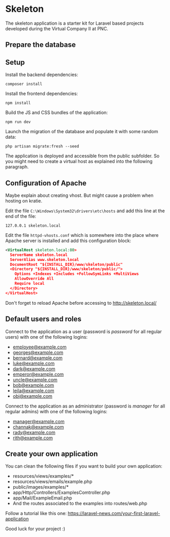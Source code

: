 # Skeleton

The skeleton application is a starter kit for Laravel based projects developed during the Virtual Company II at PNC.

## Prepare the database



## Setup

Install the backend dependencies:

    composer install

Install the frontend dependencies:

    npm install

Build the JS and CSS bundles of the application:

    npm run dev

Launch the migration of the database and populate it with some random data:

    php artisan migrate:fresh --seed

The application is deployed and accessible from the public subfolder.
So you might need to create a virtual host as explained into the following paragraph.

## Configuration of Apache

Maybe explain about creating vhost. But might cause a problem when hosting on kratie.

Edit the file `C:\Windows\System32\drivers\etc\hosts` and add this line at the end of the file:

    127.0.0.1 skeleton.local

Edit the file `httpd-vhosts.conf` which is somewhere into the place where Apache server is installed and add this configuration block:

```xml
<VirtualHost skeleton.local:80>
  ServerName skeleton.local
  ServerAlias www.skeleton.local
  DocumentRoot "${INSTALL_DIR}/www/skeleton/public"
  <Directory "${INSTALL_DIR}/www/skeleton/public/">
    Options +Indexes +Includes +FollowSymLinks +MultiViews
    AllowOverride All
    Require local
  </Directory>
</VirtualHost>
```

Don't forget to reload Apache before accessing to http://skeleton.local/

## Default users and roles

Connect to the application as a user (password is *password* for all regular users) with one of the following logins:

* employee@example.com
* georges@example.com
* bernard@example.com
* luke@example.com
* dark@example.com
* emperor@example.com
* uncle@example.com
* bob@example.com
* leila@example.com
* obi@example.com

Connect to the application as an administrator (password is *manager* for all regular admins) with one of the following logins:

* manager@example.com
* channak@example.com
* rady@example.com
* rith@example.com

## Create your own application

You can clean the following files if you want to build your own application:

* resources/views/examples/*
* resources/views/emails/example.php
* public/images/examples/*
* app/Http/Controllers/ExamplesComtroller.php
* app/Mail/ExampleEmail.php
* And the routes associated to the examples into routes/web.php

Follow a tutorial like this one: https://laravel-news.com/your-first-laravel-application

Good luck for your project :)
